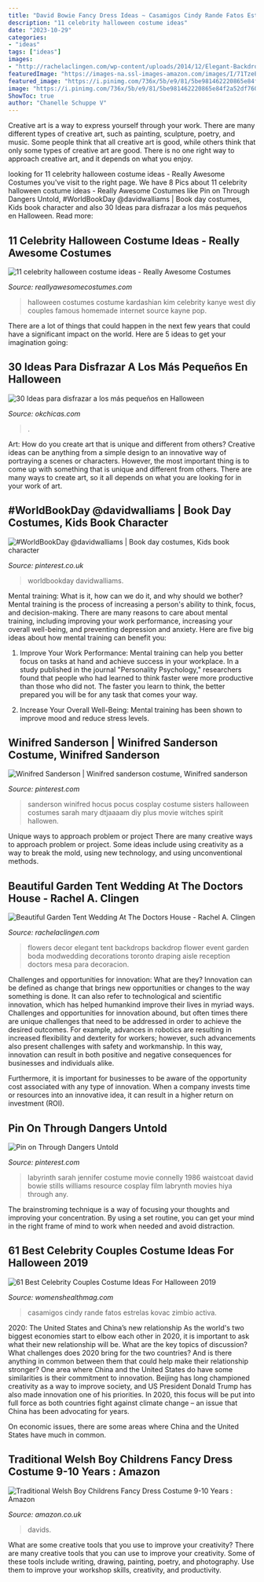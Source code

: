 ```yaml
---
title: "David Bowie Fancy Dress Ideas ~ Casamigos Cindy Rande Fatos Estrelas Kovac Zimbio Activa"
description: "11 celebrity halloween costume ideas"
date: "2023-10-29"
categories:
- "ideas"
tags: ["ideas"]
images:
- "http://rachelaclingen.com/wp-content/uploads/2014/12/Elegant-Backdrops-Toronto.jpg"
featuredImage: "https://images-na.ssl-images-amazon.com/images/I/71TzeEbj-IL._AC_UY679_.jpg"
featured_image: "https://i.pinimg.com/736x/5b/e9/81/5be981462220865e84f2a52df7600f0d--billionaire-boy-book-week.jpg"
image: "https://i.pinimg.com/736x/5b/e9/81/5be981462220865e84f2a52df7600f0d--billionaire-boy-book-week.jpg"
ShowToc: true
author: "Chanelle Schuppe V"
---
```



Creative art is a way to express yourself through your work. There are many different types of creative art, such as painting, sculpture, poetry, and music. Some people think that all creative art is good, while others think that only some types of creative art are good. There is no one right way to approach creative art, and it depends on what you enjoy.

	

		
looking for 11 celebrity halloween costume ideas - Really Awesome Costumes you've visit to the right page. We have 8 Pics about 11 celebrity halloween costume ideas - Really Awesome Costumes like Pin on Through Dangers Untold, #WorldBookDay @davidwalliams | Book day costumes, Kids book character and also 30 Ideas para disfrazar a los más pequeños en Halloween. Read more:
		
    
## 11 Celebrity Halloween Costume Ideas - Really Awesome Costumes

<img loading=lazy src="http://www.reallyawesomecostumes.com/wp-content/uploads/2014/10/Screen-Shot-2014-10-07-at-5.46.55-PM.png" onerror="this.onerror=null;this.src='https://tse1.mm.bing.net/th?id=OIP.WHgiujMfFhEsVsQeiY8ZhAHaE6&amp;pid=15.1';" alt="11 celebrity halloween costume ideas - Really Awesome Costumes">

_Source: reallyawesomecostumes.com_

>halloween costumes costume kardashian kim celebrity kanye west diy couples famous homemade internet source kayne pop. 

	

There are a lot of things that could happen in the next few years that could have a significant impact on the world. Here are 5 ideas to get your imagination going: 

    
## 30 Ideas Para Disfrazar A Los Más Pequeños En Halloween

<img loading=lazy src="https://www.okchicas.com/wp-content/uploads/2015/10/los-mejores-disfraces-para-bebes-en-halloween-21.jpg" onerror="this.onerror=null;this.src='https://tse2.mm.bing.net/th?id=OIP.5Wc364DtxVZrindI78agLQAAAA&amp;pid=15.1';" alt="30 Ideas para disfrazar a los más pequeños en Halloween">

_Source: okchicas.com_

>. 

	

Art: How do you create art that is unique and different from others?
Creative ideas can be anything from a simple design to an innovative way of portraying a scenes or characters. However, the most important thing is to come up with something that is unique and different from others. There are many ways to create art, so it all depends on what you are looking for in your work of art.

    
## #WorldBookDay @davidwalliams | Book Day Costumes, Kids Book Character

<img loading=lazy src="https://i.pinimg.com/736x/5b/e9/81/5be981462220865e84f2a52df7600f0d--billionaire-boy-book-week.jpg" onerror="this.onerror=null;this.src='https://tse3.mm.bing.net/th?id=OIP.TB2ESC7aKOz-WnSVNjGfAwHaJ3&amp;pid=15.1';" alt="#WorldBookDay @davidwalliams | Book day costumes, Kids book character">

_Source: pinterest.co.uk_

>worldbookday davidwalliams. 

	

Mental training: What is it, how can we do it, and why should we bother?
Mental training is the process of increasing a person's ability to think, focus, and decision-making. There are many reasons to care about mental training, including improving your work performance, increasing your overall well-being, and preventing depression and anxiety. Here are five big ideas about how mental training can benefit you:
1. Improve Your Work Performance: Mental training can help you better focus on tasks at hand and achieve success in your workplace. In a study published in the journal "Personality Psychology," researchers found that people who had learned to think faster were more productive than those who did not. The faster you learn to think, the better prepared you will be for any task that comes your way.

2. Increase Your Overall Well-Being: Mental training has been shown to improve mood and reduce stress levels.

    
## Winifred Sanderson | Winifred Sanderson Costume, Winifred Sanderson

<img loading=lazy src="https://i.pinimg.com/originals/59/5f/42/595f42ff13b1507215c9319b7a2afa2b.jpg" onerror="this.onerror=null;this.src='https://tse1.mm.bing.net/th?id=OIP.S-I_4cYvgbyQADD0xhFNJQHaLH&amp;pid=15.1';" alt="Winifred Sanderson | Winifred sanderson costume, Winifred sanderson">

_Source: pinterest.com_

>sanderson winifred hocus pocus cosplay costume sisters halloween costumes sarah mary dtjaaaam diy plus movie witches spirit hallowen. 

	

Unique ways to approach problem or project
There are many creative ways to approach problem or project. Some ideas include using creativity as a way to break the mold, using new technology, and using unconventional methods.

    
## Beautiful Garden Tent Wedding At The Doctors House - Rachel A. Clingen

<img loading=lazy src="http://rachelaclingen.com/wp-content/uploads/2014/12/Elegant-Backdrops-Toronto.jpg" onerror="this.onerror=null;this.src='https://tse3.mm.bing.net/th?id=OIP.xDHJyaE4mcDoNzFr75k9JwHaLI&amp;pid=15.1';" alt="Beautiful Garden Tent Wedding At The Doctors House - Rachel A. Clingen">

_Source: rachelaclingen.com_

>flowers decor elegant tent backdrops backdrop flower event garden boda modwedding decorations toronto draping aisle reception doctors mesa para decoracion. 

	

Challenges and opportunities for innovation: What are they?
Innovation can be defined as change that brings new opportunities or changes to the way something is done. It can also refer to technological and scientific innovation, which has helped humankind improve their lives in myriad ways. 
Challenges and opportunities for innovation abound, but often times there are unique challenges that need to be addressed in order to achieve the desired outcomes. For example, advances in robotics are resulting in increased flexibility and dexterity for workers; however, such advancements also present challenges with safety and workmanship. In this way, innovation can result in both positive and negative consequences for businesses and individuals alike. 

Furthermore, it is important for businesses to be aware of the opportunity cost associated with any type of innovation. When a company invests time or resources into an innovative idea, it can result in a higher return on investment (ROI).

    
## Pin On Through Dangers Untold

<img loading=lazy src="https://i.pinimg.com/originals/15/75/85/157585fcd7633f0beb702dbe80b7e777.jpg" onerror="this.onerror=null;this.src='https://tse2.mm.bing.net/th?id=OIP.uCcmvKil-qwLLJxoMYtbcAHaLZ&amp;pid=15.1';" alt="Pin on Through Dangers Untold">

_Source: pinterest.com_

>labyrinth sarah jennifer costume movie connelly 1986 waistcoat david bowie stills williams resource cosplay film labrynth movies hiya through any. 

	

The brainstroming technique is a way of focusing your thoughts and improving your concentration. By using a set routine, you can get your mind in the right frame of mind to work when needed and avoid distraction.

    
## 61 Best Celebrity Couples Costume Ideas For Halloween 2019

<img loading=lazy src="https://hips.hearstapps.com/hmg-prod.s3.amazonaws.com/images/rande-gerber-and-cindy-crawford-attend-the-casamigos-news-photo-1054072404-1562016209.jpg?crop=1xw:1xh;center,top&amp;resize=480:*" onerror="this.onerror=null;this.src='https://tse2.mm.bing.net/th?id=OIP.nET08_qRUsk3-K0wirRxZwHaK9&amp;pid=15.1';" alt="61 Best Celebrity Couples Costume Ideas For Halloween 2019">

_Source: womenshealthmag.com_

>casamigos cindy rande fatos estrelas kovac zimbio activa. 

	

2020: The United States and China’s new relationship
As the world's two biggest economies start to elbow each other in 2020, it is important to ask what their new relationship will be. What are the key topics of discussion? What challenges does 2020 bring for the two countries? And is there anything in common between them that could help make their relationship stronger?
One area where China and the United States do have some similarities is their commitment to innovation. Beijing has long championed creativity as a way to improve society, and US President Donald Trump has also made innovation one of his priorities. In 2020, this focus will be put into full force as both countries fight against climate change – an issue that China has been advocating for years.

On economic issues, there are some areas where China and the United States have much in common.

    
## Traditional Welsh Boy Childrens Fancy Dress Costume 9-10 Years : Amazon

<img loading=lazy src="https://images-na.ssl-images-amazon.com/images/I/71TzeEbj-IL._AC_UY679_.jpg" onerror="this.onerror=null;this.src='https://tse1.mm.bing.net/th?id=OIP.H_SbnHvJl889fd4jogsT5QAAAA&amp;pid=15.1';" alt="Traditional Welsh Boy Childrens Fancy Dress Costume 9-10 Years : Amazon">

_Source: amazon.co.uk_

>davids. 

	

What are some creative tools that you use to improve your creativity?
There are many creative tools that you can use to improve your creativity. Some of these tools include writing, drawing, painting, poetry, and photography. Use them to improve your workshop skills, creativity, and productivity.

